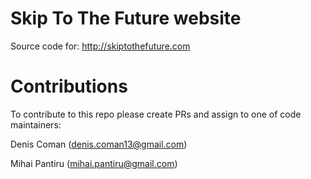 # Skip To The Future website

Source code for: http://skiptothefuture.com

# Contributions
To contribute to this repo please create PRs and assign to one of code maintainers:

Denis Coman (denis.coman13@gmail.com)

Mihai Pantiru (mihai.pantiru@gmail.com)
